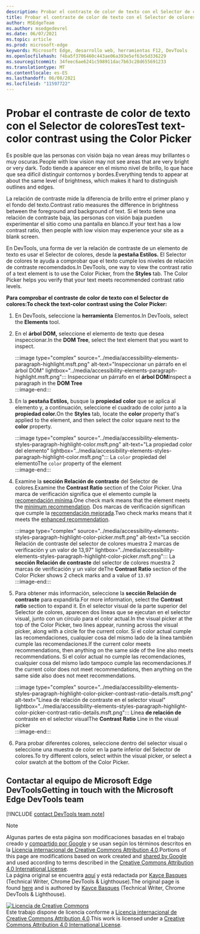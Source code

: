 ```yaml
---
description: Probar el contraste de color de texto con el Selector de colores.
title: Probar el contraste de color de texto con el Selector de colores
author: MSEdgeTeam
ms.author: msedgedevrel
ms.date: 06/07/2021
ms.topic: article
ms.prod: microsoft-edge
keywords: Microsoft Edge, desarrollo web, herramientas F12, DevTools
ms.openlocfilehash: f4ba5f3706460c443ae06a393e5ef63e5d336229
ms.sourcegitcommit: 34feec6ae6241c598911dac7b63c28d655691233
ms.translationtype: MT
ms.contentlocale: es-ES
ms.lasthandoff: 06/08/2021
ms.locfileid: "11597722"
---
```

<!-- this article was created on 05/11/2021 by moving a section out from the "Accessibility reference" article (reference.md) -->
<!-- Copyright Kayce Basques 

   Licensed under the Apache License, Version 2.0 (the "License");
   you may not use this file except in compliance with the License.
   You may obtain a copy of the License at

       https://www.apache.org/licenses/LICENSE-2.0

   Unless required by applicable law or agreed to in writing, software
   distributed under the License is distributed on an "AS IS" BASIS,
   WITHOUT WARRANTIES OR CONDITIONS OF ANY KIND, either express or implied.
   See the License for the specific language governing permissions and
   limitations under the License.  -->  
# <a name="test-text-color-contrast-using-the-color-picker"></a><span data-ttu-id="73f08-104">Probar el contraste de color de texto con el Selector de colores</span><span class="sxs-lookup"><span data-stu-id="73f08-104">Test text-color contrast using the Color Picker</span></span>

<span data-ttu-id="73f08-105">Es posible que las personas con visión baja no vean áreas muy brillantes o muy oscuras.</span><span class="sxs-lookup"><span data-stu-id="73f08-105">People with low vision may not see areas that are very bright or very dark.</span></span>  <span data-ttu-id="73f08-106">Todo tiende a aparecer en el mismo nivel de brillo, lo que hace que sea difícil distinguir contornos y bordes.</span><span class="sxs-lookup"><span data-stu-id="73f08-106">Everything tends to appear at about the same level of brightness, which makes it hard to distinguish outlines and edges.</span></span>  

<span data-ttu-id="73f08-107">La relación de contraste mide la diferencia de brillo entre el primer plano y el fondo del texto.</span><span class="sxs-lookup"><span data-stu-id="73f08-107">Contrast ratio measures the difference in brightness between the foreground and background of text.</span></span>  <span data-ttu-id="73f08-108">Si el texto tiene una relación de contraste baja, las personas con visión baja pueden experimentar el sitio como una pantalla en blanco.</span><span class="sxs-lookup"><span data-stu-id="73f08-108">If your text has a low contrast ratio, then people with low vision may experience your site as a blank screen.</span></span>  

<span data-ttu-id="73f08-109">En DevTools, una forma de ver la relación de contraste de un elemento de texto es usar el Selector de colores, desde la **pestaña Estilos.**  El Selector de colores te ayuda a comprobar que el texto cumple los niveles de relación de contraste recomendados.</span><span class="sxs-lookup"><span data-stu-id="73f08-109">In DevTools, one way to view the contrast ratio of a text element is to use the Color Picker, from the **Styles** tab.  The Color Picker helps you verify that your text meets recommended contrast ratio levels.</span></span>

**<span data-ttu-id="73f08-110">Para comprobar el contraste de color de texto con el Selector de colores:</span><span class="sxs-lookup"><span data-stu-id="73f08-110">To check the text-color contrast using the Color Picker:</span></span>**

1.  <span data-ttu-id="73f08-111">En DevTools, seleccione la **herramienta** Elementos.</span><span class="sxs-lookup"><span data-stu-id="73f08-111">In DevTools, select the **Elements** tool.</span></span>  
1.  <span data-ttu-id="73f08-112">En el **árbol DOM,** seleccione el elemento de texto que desea inspeccionar.</span><span class="sxs-lookup"><span data-stu-id="73f08-112">In the **DOM Tree**, select the text element that you want to inspect.</span></span>  
    
    :::image type="complex" source="../media/accessibility-elements-paragraph-highlight.msft.png" alt-text="Inspeccionar un párrafo en el árbol DOM" lightbox="../media/accessibility-elements-paragraph-highlight.msft.png":::
       <span data-ttu-id="73f08-114">Inspeccionar un párrafo en el **árbol DOM**</span><span class="sxs-lookup"><span data-stu-id="73f08-114">Inspect a paragraph in the **DOM Tree**</span></span>  
    :::image-end:::  
    
1.  <span data-ttu-id="73f08-115">En la **pestaña Estilos,** busque la **propiedad color** que se aplica al elemento y, a continuación, seleccione el cuadrado de color junto a la **propiedad color.**</span><span class="sxs-lookup"><span data-stu-id="73f08-115">On the **Styles** tab, locate the **color** property that's applied to the element, and then select the color square next to the **color** property.</span></span>
    
    :::image type="complex" source="../media/accessibility-elements-styles-paragraph-highlight-color.msft.png" alt-text="La propiedad color del elemento" lightbox="../media/accessibility-elements-styles-paragraph-highlight-color.msft.png":::
       <span data-ttu-id="73f08-117">La `color` propiedad del elemento</span><span class="sxs-lookup"><span data-stu-id="73f08-117">The `color` property of the element</span></span>  
    :::image-end:::  
    
1.  <span data-ttu-id="73f08-118">Examine la **sección Relación de contraste** del Selector de colores.</span><span class="sxs-lookup"><span data-stu-id="73f08-118">Examine the **Contrast Ratio** section of the Color Picker.</span></span>  <span data-ttu-id="73f08-119">Una marca de verificación significa que el elemento cumple la [recomendación mínima][W3CContrastMinimum].</span><span class="sxs-lookup"><span data-stu-id="73f08-119">One check mark means that the element meets the [minimum recommendation][W3CContrastMinimum].</span></span>  <span data-ttu-id="73f08-120">Dos marcas de verificación significan que cumple la [recomendación mejorada][W3CContrastEnhanced].</span><span class="sxs-lookup"><span data-stu-id="73f08-120">Two check marks means that it meets the [enhanced recommendation][W3CContrastEnhanced].</span></span>  
    
    :::image type="complex" source="../media/accessibility-elements-styles-paragraph-highlight-color-picker.msft.png" alt-text="La sección Relación de contraste del selector de colores muestra 2 marcas de verificación y un valor de 13,97" lightbox="../media/accessibility-elements-styles-paragraph-highlight-color-picker.msft.png":::
       <span data-ttu-id="73f08-122">La **sección Relación de contraste** del selector de colores muestra 2 marcas de verificación y un valor de</span><span class="sxs-lookup"><span data-stu-id="73f08-122">The **Contrast Ratio** section of the Color Picker shows 2 check marks and a value of</span></span> `13.97`  
    :::image-end:::  
    
1.  <span data-ttu-id="73f08-123">Para obtener más información, seleccione la **sección Relación de contraste** para expandirla.</span><span class="sxs-lookup"><span data-stu-id="73f08-123">For more information, select the **Contrast ratio** section to expand it.</span></span>  <span data-ttu-id="73f08-124">En el selector visual de la parte superior del Selector de colores, aparecen dos líneas que se ejecutan en el selector visual, junto con un círculo para el color actual.</span><span class="sxs-lookup"><span data-stu-id="73f08-124">In the visual picker at the top of the Color Picker, two lines appear, running across the visual picker, along with a circle for the current color.</span></span>  <span data-ttu-id="73f08-125">Si el color actual cumple las recomendaciones, cualquier cosa del mismo lado de la línea también cumple las recomendaciones.</span><span class="sxs-lookup"><span data-stu-id="73f08-125">If the current color meets recommendations, then anything on the same side of the line also meets recommendations.</span></span>  <span data-ttu-id="73f08-126">Si el color actual no cumple las recomendaciones, cualquier cosa del mismo lado tampoco cumple las recomendaciones.</span><span class="sxs-lookup"><span data-stu-id="73f08-126">If the current color does not meet recommendations, then anything on the same side also does not meet recommendations.</span></span>  

    :::image type="complex" source="../media/accessibility-elements-styles-paragraph-highlight-color-picker-contrast-ratio-details.msft.png" alt-text="Línea de relación de contraste en el selector visual" lightbox="../media/accessibility-elements-styles-paragraph-highlight-color-picker-contrast-ratio-details.msft.png":::
       <span data-ttu-id="73f08-128">Línea **de relación de** contraste en el selector visual</span><span class="sxs-lookup"><span data-stu-id="73f08-128">The **Contrast Ratio** Line in the visual picker</span></span>  
    :::image-end:::  

1. <span data-ttu-id="73f08-129">Para probar diferentes colores, seleccione dentro del selector visual o seleccione una muestra de color en la parte inferior del Selector de colores.</span><span class="sxs-lookup"><span data-stu-id="73f08-129">To try different colors, select within the visual picker, or select a color swatch at the bottom of the Color Picker.</span></span>
    

## <a name="getting-in-touch-with-the-microsoft-edge-devtools-team"></a><span data-ttu-id="73f08-130">Contactar al equipo de Microsoft Edge DevTools</span><span class="sxs-lookup"><span data-stu-id="73f08-130">Getting in touch with the Microsoft Edge DevTools team</span></span>  

[!INCLUDE [contact DevTools team note](../includes/contact-devtools-team-note.md)]  


> [!NOTE]
> <span data-ttu-id="73f08-131">Algunas partes de esta página son modificaciones basadas en el trabajo creado y [compartido por Google][GoogleSitePolicies] y se usan según los términos descritos en la [Licencia internacional de Creative Commons Attribution 4.0][CCA4IL].</span><span class="sxs-lookup"><span data-stu-id="73f08-131">Portions of this page are modifications based on work created and [shared by Google][GoogleSitePolicies] and used according to terms described in the [Creative Commons Attribution 4.0 International License][CCA4IL].</span></span>  
> <span data-ttu-id="73f08-132">La página original se encuentra [aquí](https://developers.google.com/web/tools/chrome-devtools/accessibility/reference) y está redactada por [Kayce Basques][KayceBasques] \(Technical Writer, Chrome DevTools \& Lighthouse\).</span><span class="sxs-lookup"><span data-stu-id="73f08-132">The original page is found [here](https://developers.google.com/web/tools/chrome-devtools/accessibility/reference) and is authored by [Kayce Basques][KayceBasques] \(Technical Writer, Chrome DevTools \& Lighthouse\).</span></span>  

[![Licencia de Creative Commons][CCby4Image]][CCA4IL]  
<span data-ttu-id="73f08-134">Este trabajo dispone de licencia conforme a [Licencia internacional de Creative Commons Attribution 4.0][CCA4IL].</span><span class="sxs-lookup"><span data-stu-id="73f08-134">This work is licensed under a [Creative Commons Attribution 4.0 International License][CCA4IL].</span></span>  


<!-- links -->  
[W3CContrastEnhanced]: https://www.w3.org/WAI/WCAG21/quickref/#contrast-enhanced "Contraste (mejorado) Nivel AAA | W3C"  
[W3CContrastMinimum]: https://www.w3.org/WAI/WCAG21/quickref/#contrast-minimum "Contraste (mínimo) nivel AA | W3C"  
[CCA4IL]: https://creativecommons.org/licenses/by/4.0  
[CCby4Image]: https://i.creativecommons.org/l/by/4.0/88x31.png  
[GoogleSitePolicies]: https://developers.google.com/terms/site-policies  
[KayceBasques]: https://developers.google.com/web/resources/contributors/kaycebasques  
